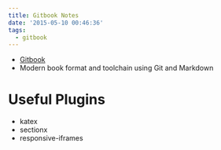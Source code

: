 ```yaml
---
title: Gitbook Notes
date: '2015-05-10 00:46:36'
tags:
  - gitbook
---
```


- [Gitbook][@1]
- Modern book format and toolchain using Git and Markdown

# Useful Plugins
- katex
- sectionx
- responsive-iframes

<!-- reference links -->

[@1]: https://github.com/GitbookIO/gitbook
